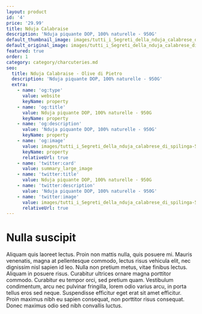 ```yaml
---
layout: product
id: '4'
price: '29.99'
title: Nduja Calabraise
description: 'Nduja piquante DOP, 100% naturelle - 950G'
default_thumbnail_image: images/tutti_i_Segreti_della_nduja_calabrese_di_spilinga-5a030bab.jpg
default_original_image: images/tutti_i_Segreti_della_nduja_calabrese_di_spilinga-1e182bc3.jpg
featured: true
order: 1
category: category/charcuteries.md
seo:
  title: Nduja Calabraise - Olive di Pietro
  description: 'Nduja piquante DOP, 100% naturelle - 950G'
  extra:
    - name: 'og:type'
      value: website
      keyName: property
    - name: 'og:title'
      value: Nduja piquante DOP, 100% naturelle - 950G
      keyName: property
    - name: 'og:description'
      value: 'Nduja piquante DOP, 100% naturelle - 950G'
      keyName: property
    - name: 'og:image'
      value: images/tutti_i_Segreti_della_nduja_calabrese_di_spilinga-5a030bab.jpg
      keyName: property
      relativeUrl: true
    - name: 'twitter:card'
      value: summary_large_image
    - name: 'twitter:title'
      value: Nduja piquante DOP, 100% naturelle - 950G
    - name: 'twitter:description'
      value: 'Nduja piquante DOP, 100% naturelle - 950G'
    - name: 'twitter:image'
      value: images/tutti_i_Segreti_della_nduja_calabrese_di_spilinga-5a030bab.jpg
      relativeUrl: true
---
```


# Nulla suscipit

Aliquam quis laoreet lectus. Proin non mattis nulla, quis posuere mi. Mauris venenatis, magna at pellentesque commodo, lectus risus vehicula elit, nec dignissim nisl sapien id leo. Nulla non pretium metus, vitae finibus lectus. Aliquam in posuere risus. Curabitur ultrices ornare magna porttitor commodo. Curabitur eu tempor orci, sed pretium quam. Vestibulum condimentum, arcu nec pulvinar fringilla, lorem odio varius arcu, in porta tellus eros sed neque. Suspendisse efficitur eget erat sit amet efficitur. Proin maximus nibh eu sapien consequat, non porttitor risus consequat. Donec maximus odio sed nibh convallis luctus.